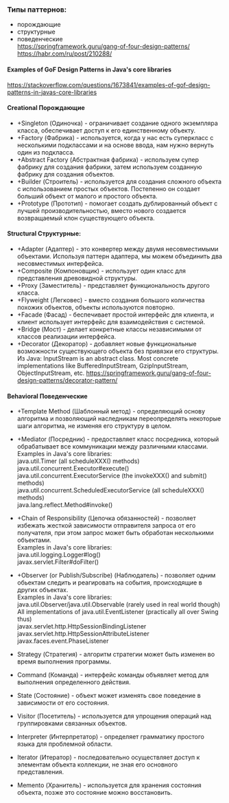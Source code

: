 ### Типы паттернов:
* порождающие
* структурные
* поведенческие  
https://springframework.guru/gang-of-four-design-patterns/  
https://habr.com/ru/post/210288/

#### Examples of GoF Design Patterns in Java's core libraries
https://stackoverflow.com/questions/1673841/examples-of-gof-design-patterns-in-javas-core-libraries


#### Creational Порождающие
* +Singleton (Одиночка) - ограничивает создание одного экземпляра класса, обеспечивает доступ к его единственному объекту.
* +Factory (Фабрика) - используется, когда у нас есть суперкласс с несколькими подклассами и на основе ввода, нам нужно вернуть один из подкласса.
* +Abstract Factory (Абстрактная фабрика) - используем супер фабрику для создания фабрики, затем используем созданную фабрику для создания объектов.
* +Builder (Строитель) - используется для создания сложного объекта с использованием простых объектов. Постепенно он создает больший объект от малого и простого объекта.
* +Prototype (Прототип) - помогает создать дублированный объект с лучшей производительностью, вместо нового создается возвращаемый клон существующего объекта.

#### Structural Структурные:
* +Adapter (Адаптер) - это конвертер между двумя несовместимыми объектами. Используя паттерн адаптера, мы можем объединить два несовместимых интерфейса.
* +Composite (Компоновщик) - использует один класс для представления древовидной структуры.
* +Proxy (Заместитель) - представляет функциональность другого класса.
* +Flyweight (Легковес) - вместо создания большого количества похожих объектов, объекты используются повторно.
* +Facade (Фасад) - беспечивает простой интерфейс для клиента, и клиент использует интерфейс для взаимодействия с системой.
* +Bridge (Мост) - делает конкретные классы независимыми от классов реализации интерфейса.
* +Decorator (Декоратор) - добавляет новые функциональные возможности существующего объекта без привязки его структуры.
Из Java: InputStream is an abstract class. Most concrete implementations like BufferedInputStream, GzipInputStream, ObjectInputStream, etc.
https://springframework.guru/gang-of-four-design-patterns/decorator-pattern/


#### Behavioral Поведенческие
* +Template Method (Шаблонный метод) - определяющий основу алгоритма и позволяющий наследникам переопределять некоторые шаги алгоритма, не изменяя его структуру в целом.
* +Mediator (Посредник) - предоставляет класс посредника, который обрабатывает все коммуникации между различными классами.  
  Examples in Java's core libraries:  
  java.util.Timer (all scheduleXXX() methods)  
  java.util.concurrent.Executor#execute()  
  java.util.concurrent.ExecutorService (the invokeXXX() and submit() methods)  
  java.util.concurrent.ScheduledExecutorService (all scheduleXXX() methods)  
  java.lang.reflect.Method#invoke()    
  
* +Chain of Responsibility (Цепочка обязанностей) - позволяет избежать жесткой зависимости отправителя запроса от его получателя, при этом запрос может быть обработан несколькими объектами.  
  Examples in Java's core libraries:  
  java.util.logging.Logger#log()  
  javax.servlet.Filter#doFilter()  

* +Observer (or Publish/Subscribe) (Наблюдатель) - позволяет одним обьектам следить и реагировать на события, происходящие в других объектах.  
  Examples in Java's core libraries:  
  java.util.Observer/java.util.Observable (rarely used in real world though)  
  All implementations of java.util.EventListener (practically all over Swing thus)  
  javax.servlet.http.HttpSessionBindingListener  
  javax.servlet.http.HttpSessionAttributeListener  
  javax.faces.event.PhaseListener  

* Strategy (Стратегия) - алгоритм стратегии может быть изменен во время выполнения программы.
* Command (Команда) - интерфейс команды объявляет метод для выполнения определенного действия.
* State (Состояние) - объект может изменять свое поведение в зависимости от его состояния.
* Visitor (Посетитель) - используется для упрощения операций над группировками связанных объектов.
* Interpreter (Интерпретатор) - определяет грамматику простого языка для проблемной области.
* Iterator (Итератор) - последовательно осуществляет доступ к элементам объекта коллекции, не зная его основного представления.
* Memento (Хранитель) - используется для хранения состояния объекта, позже это состояние можно восстановить.
